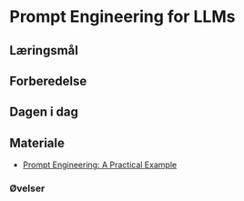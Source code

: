 # Prompt Engineering for LLMs                               



## Læringsmål


## Forberedelse

## Dagen i dag

## Materiale
* [Prompt Engineering: A Practical Example](https://realpython.com/practical-prompt-engineering/)
### Øvelser
